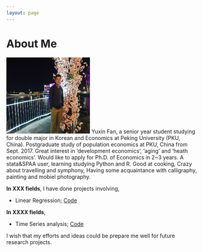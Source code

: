 ```yaml
---
layout: page
---
```


# About Me

<img src="/images/fyxhg.JPG" class="floatpic" width="220" height="200">
Yuxin Fan, a senior year student studying for double major in Korean and Economics at Peking University (PKU, China). Postgraduate study of population economics at PKU, China from Sept. 2017. Great interest in ‘development economics’, ‘aging’ and ‘heath economics’. Would like to apply for Ph.D. of Economics in 2~3 years. A stata&SPAA user, learning studying Python and R.  Good at cooking, Crazy about travelling and symphony, Having some acquaintance with calligraphy, painting and mobiel photography.

**In XXX fields**, I have done projects involving,

  - Linear Regression; [Code](http://Jiafengliu.me/research/2015-LinearModel.txt)
 
  
**In XXXX fields**, 
 
  - Time Series analysis; [Code](http://Jiafengliu.me/research/2015-TimeSeries.txt)


I wish that my efforts and ideas could be prepare me well for future research projects. 




[Korean]:http://sfl.pku.edu.cn/
[Economics]:http://www.nsd.pku.edu.cn/
[Peking University (PKU, China)]:http://www.pku.edu.cn/
[PKU, China]:http://www.pku.edu.cn/
